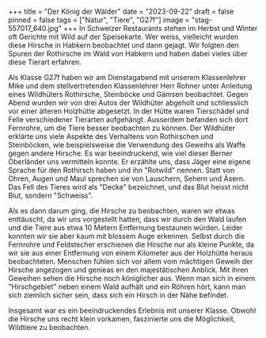 +++
title = "Der König der Wälder"
date = "2023-09-22"
draft = false
pinned = false
tags = ["Natur", "Tiere", "G27f"]
image = "stag-557017_640.jpg"
+++
In Schweizer Restaurants stehen im Herbst und Winter oft Gerichte mit Wild auf der Speisekarte. Wer weiss, vielleicht wurden diese Hirsche in Habkern beobachtet und dann gejagt. Wir folgten den Spuren der Rothirsche im Wald von Habkern und haben dabei vieles über diese Tierart erfahren.

Als Klasse G27f haben wir am Dienstagabend mit unserem Klassenlehrer Mike und dem stellvertretenden Klassenlehrer Herr Rohner unter Anleitung eines Wildhüters Rothirsche, Steinböcke und Gämsen beobachtet. Gegen Abend wurden wir von drei Autos der Wildhüter abgeholt und schliesslich vor einer älteren Holzhütte abgesetzt. In der Hütte waren Tierschädel und Felle verschiedener Tierarten aufgehängt. Ausserdem befanden sich dort Fernrohre, um die Tiere besser beobachten zu können. Der Wildhüter erklärte uns viele Aspekte des Verhaltens von Rothirschen und Steinböcken, wie beispielsweise die Verwendung des Geweihs als Waffe gegen andere Hirsche. Es war beeindruckend, wie viel dieser Berner Oberländer uns vermitteln konnte. Er erzählte uns, dass Jäger eine eigene Sprache für den Rothirsch haben und ihn "Rotwild" nennen. Statt von Ohren, Augen und Maul sprechen sie von Lauschern, Sehern und Äsern. Das Fell des Tieres wird als "Decke" bezeichnet, und das Blut heisst nicht Blut, sondern "Schweiss".

Als es dann darum ging, die Hirsche zu beobachten, waren wir etwas enttäuscht, da wir uns vorgestellt hatten, dass wir durch den Wald laufen und die Tiere aus etwa 10 Metern Entfernung bestaunen würden. Leider konnten wir sie aber kaum mit blossem Auge erkennen. Selbst durch die Fernrohre und Feldstecher erschienen die Hirsche nur als kleine Punkte, da wir sie aus einer Entfernung von einem Kilometer aus der Holzhütte heraus beobachteten. Menschen fühlen sich vor allem vom mächtigen Geweih der Hirsche angezogen und genieas en den majestätischen Anblick. Mit ihren Geweihen sehen die Hirsche noch königlicher aus. Wenn man sich in einem "Hirschgebiet" neben einem Wald aufhält und ein Röhren hört, kann man sich ziemlich sicher sein, dass sich ein Hirsch in der Nähe befindet.

Insgesamt war es ein beeindruckendes Erlebnis mit unserer Klasse. Obwohl die Hirsche uns recht klein vorkamen, faszinierte uns die Möglichkeit, Wildtiere zu beobachten.